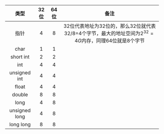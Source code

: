 |     类型      | 32位 | 64位 |                             备注                             |
| :-----------: | :--: | :--: | :----------------------------------------------------------: |
|     指针      |  4   |  8   | 32位代表地址为32位的，那么32位就代表32/8=4个字节，最大的地址空间为$2^{32}=4G$内存，同理64位就是8个字节 |
|     char      |  1   |  1   |                                                              |
|   short int   |  2   |  2   |                                                              |
|      int      |  4   |  4   |                                                              |
| unsigned int  |  4   |  4   |                                                              |
|     float     |  4   |  4   |                                                              |
|    double     |  8   |  8   |                                                              |
|     long      |  4   |  8   |                                                              |
| unsigned long |  4   |  8   |                                                              |
|   long long   |  8   |  8   |                                                              |

